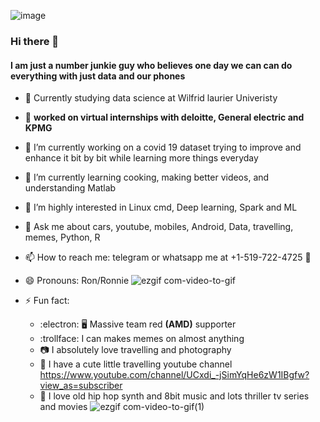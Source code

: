 ![image](https://user-images.githubusercontent.com/51081461/88570803-4fa3f280-d05a-11ea-89af-59da30f6bd79.png)
### Hi there 👋
#### I am just a number junkie guy who believes one day we can can do everything with just data and our phones
- :open_book: Currently studying data science at Wilfrid laurier Univeristy
- :briefcase: **worked on virtual internships with deloitte, General electric and KPMG**
- 🔭 I’m currently working on a covid 19 dataset trying to improve and enhance it bit by bit while learning more things everyday
- 🌱 I’m currently learning cooking, making better videos, and understanding Matlab
- 🤔 I’m highly interested in Linux cmd, Deep learning, Spark and ML
- 💬 Ask me about cars, youtube, mobiles, Android, Data, travelling, memes, Python, R
- 📫 How to reach me: telegram or whatsapp me at +1-519-722-4725 :iphone:
- 😄 Pronouns: Ron/Ronnie
![ezgif com-video-to-gif](https://user-images.githubusercontent.com/51081461/88572106-43209980-d05c-11ea-9739-f29af2b5bdef.gif)

- ⚡ Fun fact:
  - :electron: :desktop_computer: Massive team red __(AMD)__ supporter
  - :trollface: I can makes memes on almost anything
  - :camera: I absolutely love travelling and photography
  - :movie_camera: I have a cute little travelling youtube channel
  https://www.youtube.com/channel/UCxdi_-jSimYqHe6zW1IBgfw?view_as=subscriber 
  - :dvd: I love old hip hop synth and 8bit music and lots thriller tv series and movies
![ezgif com-video-to-gif(1)](https://user-images.githubusercontent.com/51081461/88572072-38660480-d05c-11ea-8fb5-8f4b5e808df7.gif)



